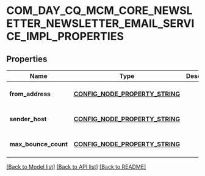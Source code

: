 # COM_DAY_CQ_MCM_CORE_NEWSLETTER_NEWSLETTER_EMAIL_SERVICE_IMPL_PROPERTIES

## Properties
Name | Type | Description | Notes
------------ | ------------- | ------------- | -------------
**from_address** | [**CONFIG_NODE_PROPERTY_STRING**](configNodePropertyString.md) |  | [optional] [default to null]
**sender_host** | [**CONFIG_NODE_PROPERTY_STRING**](configNodePropertyString.md) |  | [optional] [default to null]
**max_bounce_count** | [**CONFIG_NODE_PROPERTY_STRING**](configNodePropertyString.md) |  | [optional] [default to null]

[[Back to Model list]](../README.md#documentation-for-models) [[Back to API list]](../README.md#documentation-for-api-endpoints) [[Back to README]](../README.md)


